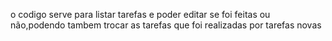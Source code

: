 
o codigo serve para listar tarefas e poder editar se foi feitas ou não,podendo tambem trocar as tarefas que foi realizadas por tarefas novas

